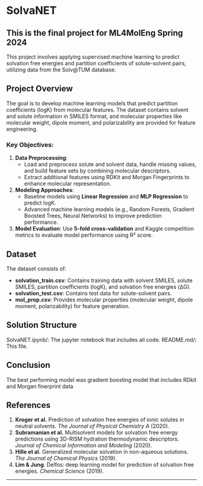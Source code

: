 # SolvaNET
## This is the final project for ML4MolEng Spring 2024

This project involves applying supervised machine learning to predict solvation free energies and partition coefficients of solute-solvent pairs, utilizing data from the Solv@TUM database.

## Project Overview

The goal is to develop machine learning models that predict partition coefficients (logK) from molecular features. The dataset contains solvent and solute information in SMILES format, and molecular properties like molecular weight, dipole moment, and polarizability are provided for feature engineering.

### Key Objectives:
1. **Data Preprocessing**:
   - Load and preprocess solute and solvent data, handle missing values, and build feature sets by combining molecular descriptors.
   - Extract additional features using RDKit and Morgan Fingerprints to enhance molecular representation.
2. **Modeling Approaches**:
   - Baseline models using **Linear Regression** and **MLP Regression** to predict logK.
   - Advanced machine learning models (e.g., Random Forests, Gradient Boosted Trees, Neural Networks) to improve prediction performance.
3. **Model Evaluation**: Use **5-fold cross-validation** and Kaggle competition metrics to evaluate model performance using R² score.

## Dataset

The dataset consists of:
- **solvation_train.csv**: Contains training data with solvent SMILES, solute SMILES, partition coefficients (logK), and solvation free energies (ΔG).
- **solvation_test.csv**: Contains test data for solute-solvent pairs.
- **mol_prop.csv**: Provides molecular properties (molecular weight, dipole moment, polarizability) for feature generation.

## Solution Structure

SolvaNET.ipynb/: The jupyter notebook that includes all code.
README.md/: This file.

## Conclusion

The best performing model was gradient boosting model that includes RDkit and Morgan finerprint data

## References

1. **Kroger et al.** Prediction of solvation free energies of ionic solutes in neutral solvents. *The Journal of Physical Chemistry A* (2020).
2. **Subramanian et al.** Multisolvent models for solvation free energy predictions using 3D-RISM hydration thermodynamic descriptors. *Journal of Chemical Information and Modeling* (2020).
3. **Hille et al.** Generalized molecular solvation in non-aqueous solutions. *The Journal of Chemical Physics* (2019).
4. **Lim & Jung**. Delfos: deep learning model for prediction of solvation free energies. *Chemical Science* (2019).



---

